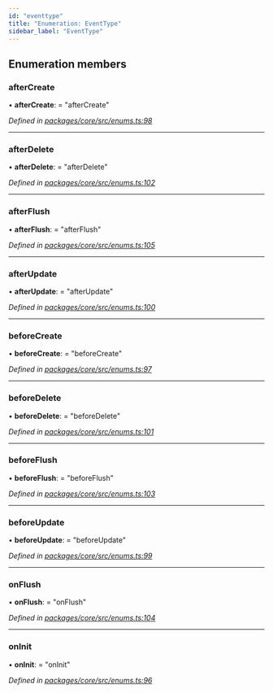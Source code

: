 ```yaml
---
id: "eventtype"
title: "Enumeration: EventType"
sidebar_label: "EventType"
---
```


## Enumeration members

### afterCreate

•  **afterCreate**:  = "afterCreate"

*Defined in [packages/core/src/enums.ts:98](https://github.com/mikro-orm/mikro-orm/blob/18b580bb42/packages/core/src/enums.ts#L98)*

___

### afterDelete

•  **afterDelete**:  = "afterDelete"

*Defined in [packages/core/src/enums.ts:102](https://github.com/mikro-orm/mikro-orm/blob/18b580bb42/packages/core/src/enums.ts#L102)*

___

### afterFlush

•  **afterFlush**:  = "afterFlush"

*Defined in [packages/core/src/enums.ts:105](https://github.com/mikro-orm/mikro-orm/blob/18b580bb42/packages/core/src/enums.ts#L105)*

___

### afterUpdate

•  **afterUpdate**:  = "afterUpdate"

*Defined in [packages/core/src/enums.ts:100](https://github.com/mikro-orm/mikro-orm/blob/18b580bb42/packages/core/src/enums.ts#L100)*

___

### beforeCreate

•  **beforeCreate**:  = "beforeCreate"

*Defined in [packages/core/src/enums.ts:97](https://github.com/mikro-orm/mikro-orm/blob/18b580bb42/packages/core/src/enums.ts#L97)*

___

### beforeDelete

•  **beforeDelete**:  = "beforeDelete"

*Defined in [packages/core/src/enums.ts:101](https://github.com/mikro-orm/mikro-orm/blob/18b580bb42/packages/core/src/enums.ts#L101)*

___

### beforeFlush

•  **beforeFlush**:  = "beforeFlush"

*Defined in [packages/core/src/enums.ts:103](https://github.com/mikro-orm/mikro-orm/blob/18b580bb42/packages/core/src/enums.ts#L103)*

___

### beforeUpdate

•  **beforeUpdate**:  = "beforeUpdate"

*Defined in [packages/core/src/enums.ts:99](https://github.com/mikro-orm/mikro-orm/blob/18b580bb42/packages/core/src/enums.ts#L99)*

___

### onFlush

•  **onFlush**:  = "onFlush"

*Defined in [packages/core/src/enums.ts:104](https://github.com/mikro-orm/mikro-orm/blob/18b580bb42/packages/core/src/enums.ts#L104)*

___

### onInit

•  **onInit**:  = "onInit"

*Defined in [packages/core/src/enums.ts:96](https://github.com/mikro-orm/mikro-orm/blob/18b580bb42/packages/core/src/enums.ts#L96)*
